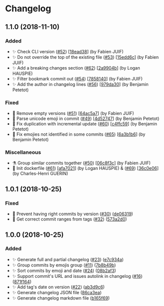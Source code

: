 # Changelog

<a name="1.1.0"></a>
## 1.1.0 (2018-11-10)

### Added

- ✨ Check CLI version ([#52](https://github.com/frinyvonnick/gitmoji-changelog/issues/52)) [[18ead38](https://github.com/frinyvonnick/gitmoji-changelog/commit/18ead387032beda06f8097fbc3e8ad65d7268d42)] (by Fabien JUIF)
- ✨ Do not override the top of the existing file ([#53](https://github.com/frinyvonnick/gitmoji-changelog/issues/53)) [[15edd6c](https://github.com/frinyvonnick/gitmoji-changelog/commit/15edd6cd49f672861e9b8195798d23746a39a7c1)] (by Fabien JUIF)
- ✨ Add a breaking changes section ([#62](https://github.com/frinyvonnick/gitmoji-changelog/issues/62)) [[2a9904b](https://github.com/frinyvonnick/gitmoji-changelog/commit/2a9904b26843bb6721e2984049eb75d0914d4104)] (by Logan HAUSPIE)
- ✨ Filter bookmark commit out ([#54](https://github.com/frinyvonnick/gitmoji-changelog/issues/54)) [[7858140](https://github.com/frinyvonnick/gitmoji-changelog/commit/78581402cde9f6ce4c3de6f558629a08941e9d0a)] (by Fabien JUIF)
- ✨ Add the author in changelog lines ([#56](https://github.com/frinyvonnick/gitmoji-changelog/issues/56)) [[979da30](https://github.com/frinyvonnick/gitmoji-changelog/commit/979da30f5e52385b99bd4a58e1a946793bd1196d)] (by Benjamin Petetot)

### Fixed

- 🐛 Remove empty versions ([#51](https://github.com/frinyvonnick/gitmoji-changelog/issues/51)) [[64ac5a7](https://github.com/frinyvonnick/gitmoji-changelog/commit/64ac5a72fe78877625a8b3cb77183a227a5fb881)] (by Fabien JUIF)
- 🐛 Parse unicode emoji in commit ([#49](https://github.com/frinyvonnick/gitmoji-changelog/issues/49)) [[4d52747](https://github.com/frinyvonnick/gitmoji-changelog/commit/4d52747a585e46f118d39b4b1df199b41888b9c2)] (by Benjamin Petetot)
- 🐛 Fix duplication with incremental update ([#60](https://github.com/frinyvonnick/gitmoji-changelog/issues/60)) [[c4ffc59](https://github.com/frinyvonnick/gitmoji-changelog/commit/c4ffc59c708452a5b9ed0d86f88031442ec44b82)] (by Benjamin Petetot)
- 🐛 Fix emojies not identified in some commits ([#65](https://github.com/frinyvonnick/gitmoji-changelog/issues/65)) [[6a3b1b6](https://github.com/frinyvonnick/gitmoji-changelog/commit/6a3b1b642cb05c376079f4ad4a00a92445808722)] (by Benjamin Petetot)

### Miscellaneous

- ⚗ Group similar commits together ([#50](https://github.com/frinyvonnick/gitmoji-changelog/issues/50)) [[06c8f3c](https://github.com/frinyvonnick/gitmoji-changelog/commit/06c8f3c5d9a28bbf2606cbe54b96f8932110fb10)] (by Fabien JUIF)
- 🐳 Init dockerfile ([#61](https://github.com/frinyvonnick/gitmoji-changelog/issues/61)) [[afa7021](https://github.com/frinyvonnick/gitmoji-changelog/commit/afa70219878d39623f8337d479547a2cbadc4c4b)] (by Logan HAUSPIE) & ([#69](https://github.com/frinyvonnick/gitmoji-changelog/issues/69)) [[36c0e06](https://github.com/frinyvonnick/gitmoji-changelog/commit/36c0e061429e93b5ba6cb898f15ea874e4a60e67)] (by Charles-Henri GUERIN)


<a name="1.0.1"></a>
## 1.0.1 (2018-10-25)

### Fixed

- 🐛 Prevent having right commits by version ([#30](https://github.com/frinyvonnick/gitmoji-changelog/issues/30)) ([de06319](https://github.com/frinyvonnick/gitmoji-changelog/commit/de063192baefebad16e05ce79061d815888a442f))
- 🐛 Get correct commit ranges from tags ([#32](https://github.com/frinyvonnick/gitmoji-changelog/issues/32)) ([573a2d0](https://github.com/frinyvonnick/gitmoji-changelog/commit/573a2d0b583b426d358c388af0ba1dc48a4e0ddf))


<a name="1.0.0"></a>
## 1.0.0 (2018-10-25)

### Added

- ✨ Generate full and partial changelog ([#23](https://github.com/frinyvonnick/gitmoji-changelog/issues/23)) ([e7c934a](https://github.com/frinyvonnick/gitmoji-changelog/commit/e7c934a1372344935ddd3739e32a9732d48dc0b8))
- ✨ Group commits by emojis group ([#11](https://github.com/frinyvonnick/gitmoji-changelog/issues/11)) ([7b8b49b](https://github.com/frinyvonnick/gitmoji-changelog/commit/7b8b49b366d3d51f0cc75f4ffb67efcd633cca16))
- ✨ Sort commits by emoji and date ([#24](https://github.com/frinyvonnick/gitmoji-changelog/issues/24)) ([08b2af3](https://github.com/frinyvonnick/gitmoji-changelog/commit/08b2af3241a13f6ebae9c24a3a51ef10b60f2879))
- ✨ Support commit&#x27;s URL and issues autolink in changelog ([#16](https://github.com/frinyvonnick/gitmoji-changelog/issues/16)) ([871f164](https://github.com/frinyvonnick/gitmoji-changelog/commit/871f16499acee400863a94976e2520a4bdbc6cea))
- ✨ Add tag&#x27;s date on version ([#22](https://github.com/frinyvonnick/gitmoji-changelog/issues/22)) ([ab3d9c6](https://github.com/frinyvonnick/gitmoji-changelog/commit/ab3d9c600e307dd0db16bc7abcbdf8a8a2c83ff5))
- ✨ Generate changelog JSON file ([86ca3ea](https://github.com/frinyvonnick/gitmoji-changelog/commit/86ca3eaefb18fd9c9b6bb4256ed2f6fa711aef59))
- ✨ Generate changelog markdown file ([b165f69](https://github.com/frinyvonnick/gitmoji-changelog/commit/b165f695f4c1a49ff16a5f03918545bfb36cf367))

